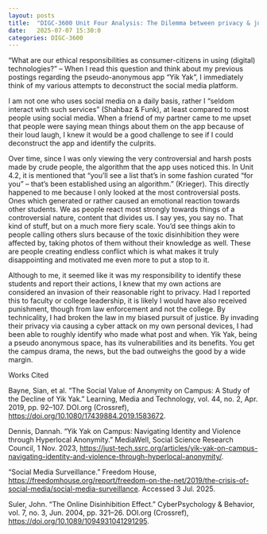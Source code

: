 ```yaml
---
layout: posts
title:  "DIGC-3600 Unit Four Analysis: The Dilemma between privacy & justice"
date:   2025-07-07 15:30:0
categories: DIGC-3600
---
```



“What are our ethical responsibilities as consumer-citizens in using (digital) technologies?” – When I read this question and think about my previous postings regarding the pseudo-anonymous app “Yik Yak”, I immediately think of my various attempts to deconstruct the social media platform. 

I am not one who uses social media on a daily basis, rather I “seldom interact with such services” (Shahbaz & Funk), at least compared to most people using social media. When a friend of my partner came to me upset that people were saying mean things about them on the app because of their loud laugh, I knew it would be a good challenge to see if I could deconstruct the app and identify the culprits.

Over time, since I was only viewing the very controversial and harsh posts made by crude people, the algorithm that the app uses noticed this. In Unit 4.2, it is mentioned that “you’ll see a list that’s in some fashion curated “for you” – that’s been established using an algorithm.” (Krieger). This directly happened to me because I only looked at the most controversial posts. Ones which generated or rather caused an emotional reaction towards other students. We as people react most strongly towards things of a controversial nature, content that divides us. I say yes, you say no. That kind of stuff, but on a much more fiery scale. You’d see things akin to people calling others slurs because of the toxic disinhibition they were affected by, taking photos of them without their knowledge as well. These are people creating endless conflict which is what makes it truly disappointing and motivated me even more to put a stop to it.

Although to me, it seemed like it was my responsibility to identify these students and report their actions, I knew that my own actions are considered an invasion of their reasonable right to privacy. Had I reported this to faculty or college leadership, it is likely I would have also received punishment, though from law enforcement and not the college. By technicality, I had broken the law in my biased pursuit of justice. By invading their privacy via causing a cyber attack on my own personal devices, I had been able to roughly identify who made what post and when. Yik Yak, being a pseudo anonymous space, has its vulnerabilities and its benefits. You get the campus drama, the news, but the bad outweighs the good by a wide margin.


Works Cited

Bayne, Sian, et al. “The Social Value of Anonymity on Campus: A Study of the Decline of Yik Yak.” Learning, Media and Technology, vol. 44, no. 2, Apr. 2019, pp. 92–107. DOI.org (Crossref), https://doi.org/10.1080/17439884.2019.1583672.

Dennis, Dannah. “Yik Yak on Campus: Navigating Identity and Violence through Hyperlocal Anonymity.” MediaWell, Social Science Research Council, 1 Nov. 2023, https://just-tech.ssrc.org/articles/yik-yak-on-campus-navigating-identity-and-violence-through-hyperlocal-anonymity/.

“Social Media Surveillance.” Freedom House, https://freedomhouse.org/report/freedom-on-the-net/2019/the-crisis-of-social-media/social-media-surveillance. Accessed 3 Jul. 2025.

Suler, John. “The Online Disinhibition Effect.” CyberPsychology & Behavior, vol. 7, no. 3, Jun. 2004, pp. 321–26. DOI.org (Crossref), https://doi.org/10.1089/1094931041291295.